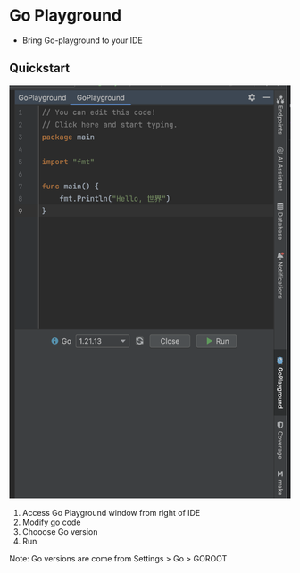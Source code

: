 # Go Playground 
* Bring Go-playground to your IDE

## Quickstart

![Go playground](https://raw.githubusercontent.com/projecthsf/go-playground/refs/heads/init/image.png "Go Playground")

1. Access Go Playground window from right of IDE
2. Modify go code
3. Chooose Go version
4. Run


Note: Go versions are come from Settings > Go > GOROOT
